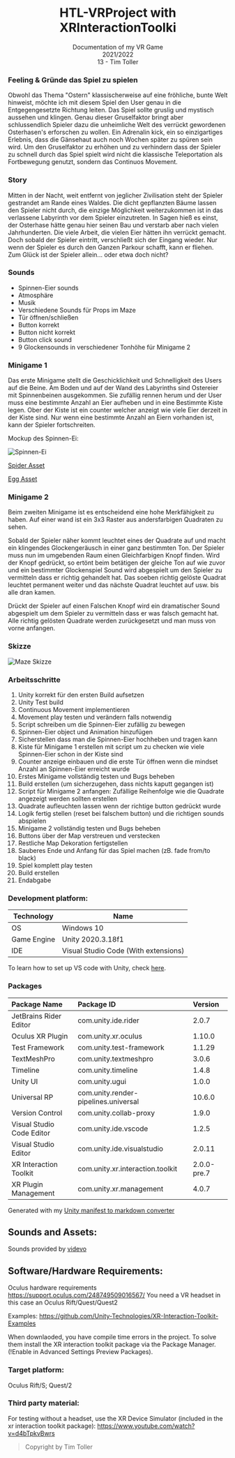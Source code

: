<h1 align="center">HTL-VRProject with XRInteractionToolki</h1>
<div align="center">Documentation of my VR Game</div>
<div align="center">2021/2022</div>
<div align="center">13 - Tim Toller</div>

### Feeling & Gründe das Spiel zu spielen

Obwohl das Thema "Ostern" klassischerweise auf eine fröhliche, bunte Welt hinweist, möchte ich mit diesem Spiel den User genau in die Entgegengesetzte Richtung leiten. Das Spiel sollte gruslig und mystisch aussehen und klingen. Genau dieser Gruselfaktor bringt aber schlussendlich Spieler dazu die unheimliche Welt des verrückt gewordenen Osterhasen's erforschen zu wollen. Ein Adrenalin kick, ein so einzigartiges Erlebnis, dass die Gänsehaut auch noch Wochen später zu spüren sein wird. Um den Gruselfaktor zu erhöhen und zu verhindern dass der Spieler zu schnell durch das Spiel spielt wird nicht die klassische Teleportation als Fortbewegung genutzt, sondern das Continuos Movement.

### Story

Mitten in der Nacht, weit entfernt von jeglicher Zivilisation steht der Spieler gestrandet am Rande eines Waldes. Die dicht gepflanzten Bäume lassen den Spieler nicht durch, die einzige Möglichkeit weiterzukommen ist in das verlassene Labyrinth vor dem Spieler einzutreten. In Sagen hieß es einst, der Osterhase hätte genau hier seinen Bau und verstarb aber nach vielen Jahrhunderten. Die viele Arbeit, die vielen Eier hätten ihn verrückt gemacht. Doch sobald der Spieler eintritt, verschließt sich der Eingang wieder. Nur wenn der Spieler es durch den Ganzen Parkour schafft, kann er fliehen. Zum Glück ist der Spieler allein... oder etwa doch nicht?

### Sounds

- Spinnen-Eier sounds
- Atmosphäre
- Musik
- Verschiedene Sounds für Props im Maze
- Tür öffnen/schließen
- Button korrekt
- Button nicht korrekt
- Button click sound
- 9 Glockensounds in verschiedener Tonhöhe für Minigame 2

### Minigame 1

Das erste Minigame stellt die Geschicklichkeit und Schnelligkeit des Users auf die Beine. Am Boden und auf der Wand des Labyrinths sind Ostereier mit Spinnenbeinen ausgekommen. Sie zufällig rennen herum und der User muss eine bestimmte Anzahl an Eier aufheben und in eine Bestimmte Kiste legen. Ober der Kiste ist ein counter welcher anzeigt wie viele Eier derzeit in der Kiste sind. Nur wenn eine bestimmte Anzahl an Eiern vorhanden ist, kann der Spieler fortschreiten.

Mockup des Spinnen-Ei:

![Spinnen-Ei](https://user-images.githubusercontent.com/72389363/159365022-99aa9e74-90b1-4298-9584-349baab5dee3.png)

[Spider Asset](https://sketchfab.com/3d-models/hi-fi-spider-ff8a4433a5d449a3a0fc54989185a024)

[Egg Asset](https://sketchfab.com/3d-models/easter-eggs-ac0b0892e538449da59f2f9beb66f855#download)

### Minigame 2

Beim zweiten Minigame ist es entscheidend eine hohe Merkfähigkeit zu haben. Auf einer wand ist ein 3x3 Raster aus andersfarbigen Quadraten zu sehen.

Sobald der Spieler näher kommt leuchtet eines der Quadrate auf und macht ein klingendes Glockengeräusch in einer ganz bestimmten Ton. Der Spieler muss nun im umgebenden Raum einen Gleichfarbigen Knopf finden. Wird der Knopf gedrückt, so ertönt beim betätigen der gleiche Ton auf wie zuvor und ein bestimmter Glockenspiel Sound wird abgespielt um den Spieler zu vermitteln dass er richtig gehandelt hat. Das soeben richtig gelöste Quadrat leuchtet permanent weiter und das nächste Quadrat leuchtet auf usw. bis alle dran kamen.

Drückt der Spieler auf einen Falschen Knopf wird ein dramatischer Sound abgespielt um dem Spieler zu vermitteln dass er was falsch gemacht hat. Alle richtig gelösten Quadrate werden zurückgesetzt und man muss von vorne anfangen.

### Skizze

![Maze Skizze](https://user-images.githubusercontent.com/72389363/159537930-e4d44436-428c-4c46-a890-6fe061b32fc8.png)

### Arbeitsschritte

1. Unity korrekt für den ersten Build aufsetzen
2. Unity Test build
3. Continuous Movement implementieren
4. Movement play testen und verändern falls notwendig
5. Script schreiben um die Spinnen-Eier zufällig zu bewegen
6. Spinnen-Eier object und Animation hinzufügen
7. Sicherstellen dass man die Spinnen-Eier hochheben und tragen kann
8. Kiste für Minigame 1 erstellen mit script um zu checken wie viele Spinnen-Eier schon in der Kiste sind
9. Counter anzeige einbauen und die erste Tür öffnen wenn die mindset Anzahl an Spinnen-Eier erreicht wurde
10. Erstes Minigame vollständig testen und Bugs beheben
11. Build erstellen (um sicherzugehen, dass nichts kaputt gegangen ist)
12. Script für Minigame 2 anfangen: Zufällige Reihenfolge wie die Quadrate angezeigt werden sollten erstellen
13. Quadrate aufleuchten lassen wenn der richtige button gedrückt wurde
14. Logik fertig stellen (reset bei falschem button) und die richtigen sounds abspielen
15. Minigame 2 vollständig testen und Bugs beheben
16. Buttons über der Map verstreuen und verstecken
17. Restliche Map Dekoration fertigstellen
18. Sauberes Ende und Anfang für das Spiel machen (zB. fade from/to black)
19. Spiel komplett play testen
20. Build erstellen
21. Endabgabe

### Development platform: 
| Technology | Name |
|---|---|
| OS | Windows 10 |
| Game Engine | Unity 2020.3.18f1 |
| IDE | Visual Studio Code (With extensions) |

To learn how to set up VS code with Unity, check [here](https://code.visualstudio.com/docs/other/unity).

### Packages
| Package Name | Package ID | Version |
|:---|:---|:---|
| JetBrains Rider Editor | com.unity.ide.rider | 2.0.7 |
| Oculus XR Plugin | com.unity.xr.oculus | 1.10.0 |
| Test Framework | com.unity.test-framework | 1.1.29 |
| TextMeshPro | com.unity.textmeshpro | 3.0.6 |
| Timeline | com.unity.timeline | 1.4.8 |
| Unity UI | com.unity.ugui | 1.0.0 |
| Universal RP | com.unity.render-pipelines.universal | 10.6.0 |
| Version Control | com.unity.collab-proxy | 1.9.0 |
| Visual Studio Code Editor | com.unity.ide.vscode | 1.2.5 |
| Visual Studio Editor | com.unity.ide.visualstudio | 2.0.11 |
| XR Interaction Toolkit | com.unity.xr.interaction.toolkit | 2.0.0-pre.7 |
| XR Plugin Management | com.unity.xr.management | 4.0.7 |

Generated with my [Unity manifest to markdown converter](https://timtoller.github.io/unity-manifest-to-markdown/)

## Sounds and Assets:
Sounds provided by [videvo](https://www.videvo.net)

## Software/Hardware Requirements: 
Oculus hardware requirements https://support.oculus.com/248749509016567/
You need a VR headset in this case an Oculus Rift/Quest/Quest2

Examples: https://github.com/Unity-Technologies/XR-Interaction-Toolkit-Examples

When downlaoded, you have compile time errors in the project. To solve them install the XR interaction toolkit package via the Package Manager. (!Enable in Advanced Settings Preview Packages).

### Target platform: 
Oculus Rift/S; Quest/2

### Third party material: 

For testing without a headset, use the XR Device Simulator (included in the xr interaction toolkit package):  https://www.youtube.com/watch?v=d4bTpkvBwrs

> Copyright by Tim Toller

